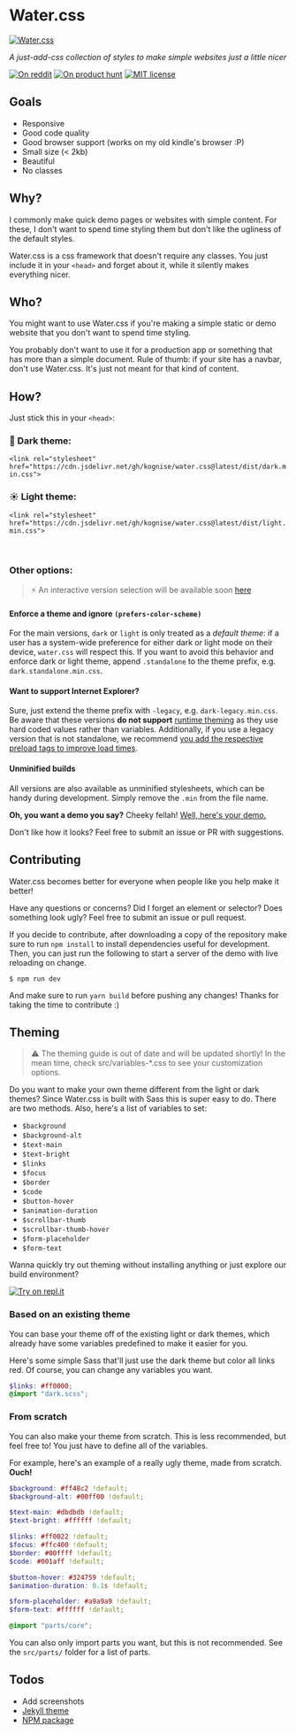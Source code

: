 # Water.css

[![Water.css](logo.svg)](https://watercss.netlify.com/)

_A just-add-css collection of styles to make simple websites just a little nicer_

[![On reddit](https://img.shields.io/badge/on-reddit-orange.svg)](https://www.reddit.com/r/webdev/comments/b9m6mv/watercss_a_collection_of_neat_styles_for_simple/)
[![On product hunt](https://img.shields.io/badge/on-product%20hunt-red.svg)](https://www.producthunt.com/posts/water-css)
[![MIT license](https://img.shields.io/github/license/kognise/water.css.svg)](https://github.com/kognise/water.css/blob/master/LICENSE.md)

## Goals

- Responsive
- Good code quality
- Good browser support (works on my old kindle's browser :P)
- Small size (&lt; 2kb)
- Beautiful
- No classes

## Why?

I commonly make quick demo pages or websites with simple content. For these, I don't want to spend time styling them but don't like the ugliness of the default styles.

Water.css is a css framework that doesn't require any classes. You just include it in your `<head>` and forget about it, while it silently makes everything nicer.

## Who?

You might want to use Water.css if you're making a simple static or demo website that you don't want to spend time styling.

You probably don't want to use it for a production app or something that has more than a simple document. Rule of thumb: if your site has a navbar, don't use Water.css. It's just not meant for that kind of content.

## How?

Just stick this in your `<head>`:

### 🌙 Dark theme:

`<link rel="stylesheet" href="https://cdn.jsdelivr.net/gh/kognise/water.css@latest/dist/dark.min.css">`

### ☀ Light theme:

`<link rel="stylesheet" href="https://cdn.jsdelivr.net/gh/kognise/water.css@latest/dist/light.min.css">`

<br>

### Other options:

> ⚡ An interactive version selection will be available soon [here](https://watercss.netlify.com/#select-version)

#### Enforce a theme and ignore `(prefers-color-scheme)`

For the main versions, `dark` or `light` is only treated as a _default theme_: if a user has a system-wide preference for either dark or light mode on their device, `water.css` will respect this. If you want to avoid this behavior and enforce dark or light theme, append `.standalone` to the theme prefix, e.g. `dark.standalone.min.css`.

#### Want to support Internet Explorer?

Sure, just extend the theme prefix with `-legacy`, e.g. `dark-legacy.min.css`.
Be aware that these versions **do not support** [runtime theming](#theming) as they use hard coded values rather than variables. Additionally, if you use a legacy version that is not standalone, we recommend [you add the respective preload tags to improve load times](#).

#### Unminified builds

All versions are also available as unminified stylesheets, which can be handy during development.
Simply remove the `.min` from the file name.

**Oh, you want a demo you say?** Cheeky fellah! [Well, here's your demo.](https://watercss.netlify.com/)

Don't like how it looks? Feel free to submit an issue or PR with suggestions.

## Contributing

Water.css becomes better for everyone when people like you help make it better!

Have any questions or concerns? Did I forget an element or selector? Does something look ugly? Feel free to submit an issue or pull request.

If you decide to contribute, after downloading a copy of the repository make sure to run `npm install` to install dependencies useful for development. Then, you can just run the following to start a server of the demo with live reloading on change.

```
$ npm run dev
```

And make sure to run `yarn build` before pushing any changes! Thanks for taking the time to contribute :)

## Theming

> ⚠ The theming guide is out of date and will be updated shortly! In the mean time, check src/variables-\*.css to see your customization options.

Do you want to make your own theme different from the light or dark themes? Since Water.css is built with Sass this is super easy to do. There are two methods. Also, here's a list of variables to set:

- `$background`
- `$background-alt`
- `$text-main`
- `$text-bright`
- `$links`
- `$focus`
- `$border`
- `$code`
- `$button-hover`
- `$animation-duration`
- `$scrollbar-thumb`
- `$scrollbar-thumb-hover`
- `$form-placeholder`
- `$form-text`

Wanna quickly try out theming without installing anything or just explore our build environment?

[![Try on repl.it](https://repl-badge.jajoosam.repl.co/edit.png)](https://repl.it/github/https://github.com/amasad/water.css?lang=nodejs&ref=button)

### Based on an existing theme

You can base your theme off of the existing light or dark themes, which already have some variables predefined to make it easier for you.

Here's some simple Sass that'll just use the dark theme but color all links red. Of course, you can change any variables you want.

```scss
$links: #ff0000;
@import "dark.scss";
```

### From scratch

You can also make your theme from scratch. This is less recommended, but feel free to! You just have to define all of the variables.

For example, here's an example of a really ugly theme, made from scratch. **Ouch!**

```scss
$background: #ff48c2 !default;
$background-alt: #00ff00 !default;

$text-main: #dbdbdb !default;
$text-bright: #ffffff !default;

$links: #ff0022 !default;
$focus: #ffc400 !default;
$border: #00ffff !default;
$code: #001aff !default;

$button-hover: #324759 !default;
$animation-duration: 0.1s !default;

$form-placeholder: #a9a9a9 !default;
$form-text: #ffffff !default;

@import "parts/core";
```

You can also only import parts you want, but this is not recommended. See the `src/parts/` folder for a list of parts.

## Todos

- Add screenshots
- [Jekyll theme](https://github.com/kognise/water.css/issues/18)
- [NPM package](https://github.com/kognise/water.css/issues/41)
